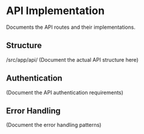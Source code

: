 # API Implementation

Documents the API routes and their implementations.

## Structure

/src/app/api/
(Document the actual API structure here)

## Authentication

(Document the API authentication requirements)

## Error Handling

(Document the error handling patterns)
